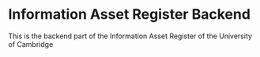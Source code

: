 # Information Asset Register Backend

This is the backend part of the Information Asset Register of the
University of Cambridge
